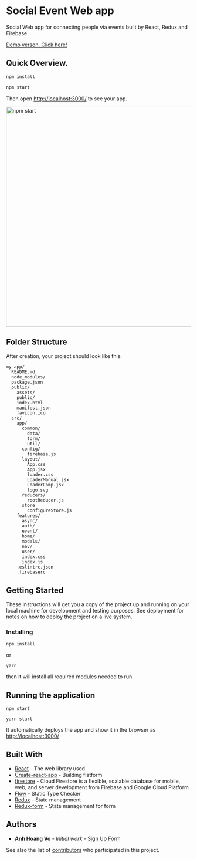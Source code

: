# Social Event Web app

Social Web app for connecting people via events built by React, Redux and Firebase


[Demo verson. Click here!](https://reevent-207107.firebaseapp.com/)


## Quick Overview.


```sh
npm install

npm start
```

Then open [http://localhost:3000/](http://localhost:3000/) to see your app.<br>

<img src='https://media.giphy.com/media/vFKqnCdLPNOKc/giphy.gif' width='600' alt='npm start' />

## Folder Structure

After creation, your project should look like this:

```
my-app/
  README.md
  node_modules/
  package.json
  public/
    assets/
    public/
    index.html
    manifest.json
    favicon.ico
  src/
    app/
      common/
        data/
        form/
        util/
      config/
        firebase.js
      layout/
        App.css
        App.jsx
        loader.css
        LoaderManual.jsx
        LoaderComp.jsx
        logo.svg
      reducers/
        rootReducer.js
      store
        configureStore.js
    features/
      async/
      auth/
      event/
      home/
      modals/
      nav/
      user/
      index.css
      index.js
    .eslintrc.json
    .firebaserc
```

## Getting Started

These instructions will get you a copy of the project up and running on your local machine for development and testing purposes. See deployment for notes on how to deploy the project on a live system.


### Installing



```
npm install
```
or

```
yarn
```

then it will install all required modules needed to run.

## Running the application


```
npm start
```

```
yarn start
```

It automatically deploys the app and show it in the browser as [http://localhost:3000/](http://localhost:3000/)


## Built With

* [React](https://reactjs.org/) - The web library used
* [Create-react-app](https://github.com/facebookincubator/create-react-app/blob/master/README.md#getting-started) - Building flatform
* [firestore](https://firebase.google.com/docs/firestore/) - Cloud Firestore is a flexible, scalable database for mobile, web, and server development from Firebase and Google Cloud Platform
* [Flow](https://flow.org/) -  Static Type Checker
* [Redux](https://redux.js.org/) - State management
* [Redux-form](https://redux-form.com/7.2.3/) - State management for form


## Authors

* **Anh Hoang Vo** - *Initial work* - [Sign Up Form](https://github.com/anhvo28/job-application-react)

See also the list of [contributors](https://github.com/anhvo28/job-application-react/contributors) who participated in this project.